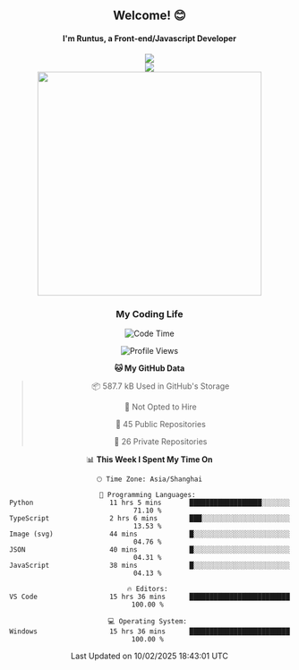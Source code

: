 

<div align="center">
    <div>    
        <h2>Welcome! 😊</h2>
        <h4> I'm Runtus, a Front-end/Javascript Developer</h4>
        <a href="https://github.com/antvis/g2">
            <img src="https://img.shields.io/endpoint?url=https://awards.antv.vision/runtus-g2-contributor.json" />
        </a>
    </div>
    <img style="width=100%" src="https://github.com/user-attachments/assets/96bbb592-d82f-4a25-bfe7-39362c279943"> </img>
</div>


<div align="center">
<img src="https://github-readme-stats.vercel.app/api?username=Runtus&show_icons=true&theme=tokyonight" width=400 />
</div>

<div align="center">
<h3>My Coding Life</h3>

<!--START_SECTION:waka-->
![Code Time](http://img.shields.io/badge/Code%20Time-394%20hrs%2029%20mins-blue)

![Profile Views](http://img.shields.io/badge/Profile%20Views-0-blue)

**🐱 My GitHub Data** 

> 📦 587.7 kB Used in GitHub's Storage 
 > 
> 🚫 Not Opted to Hire
 > 
> 📜 45 Public Repositories 
 > 
> 🔑 26 Private Repositories 
 > 
📊 **This Week I Spent My Time On** 

```text
🕑︎ Time Zone: Asia/Shanghai

💬 Programming Languages: 
Python                   11 hrs 5 mins       ██████████████████░░░░░░░   71.10 % 
TypeScript               2 hrs 6 mins        ███░░░░░░░░░░░░░░░░░░░░░░   13.53 % 
Image (svg)              44 mins             █░░░░░░░░░░░░░░░░░░░░░░░░   04.76 % 
JSON                     40 mins             █░░░░░░░░░░░░░░░░░░░░░░░░   04.31 % 
JavaScript               38 mins             █░░░░░░░░░░░░░░░░░░░░░░░░   04.13 % 

🔥 Editors: 
VS Code                  15 hrs 36 mins      █████████████████████████   100.00 % 

💻 Operating System: 
Windows                  15 hrs 36 mins      █████████████████████████   100.00 % 
```


 Last Updated on 10/02/2025 18:43:01 UTC
<!--END_SECTION:waka-->
</div>
